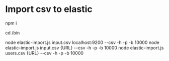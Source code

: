 # Import csv to elastic
npm i

cd /bin

node elastic-import.js input.csv localhost:9200 <index> <type> --csv -h -p -b 10000
node elastic-import.js input.csv {URL} <index> <type> --csv -h -p -b 10000
node elastic-import.js users.csv {URL} <index> <type> --csv -h -p -b 10000